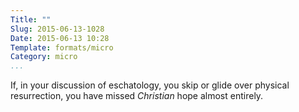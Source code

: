 ```yaml
---
Title: ""
Slug: 2015-06-13-1028
Date: 2015-06-13 10:28
Template: formats/micro
Category: micro
...
```


If, in your discussion of eschatology, you skip or glide over physical resurrection, you have missed *Christian* hope almost entirely.

